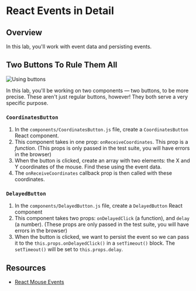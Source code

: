 # React Events in Detail

## Overview


In this lab, you'll work with event data and persisting events.

## Two Buttons To Rule Them All
![Using buttons](https://media.giphy.com/media/HraQGUYyPxDz2/giphy.gif)

In this lab, you'll be working on two components — two buttons, to be more precise. These aren't just regular buttons, however! They both serve a very specific purpose.

### `CoordinatesButton`
1. In the `components/CoordinatesButton.js` file, create a `CoordinatesButton` React component.
2. This component takes in one prop: `onReceiveCoordinates`. This prop is a _function_. (This props is only passed in the test suite, you will have errors in the browser)
3. When the button is clicked, create an array with two elements: the X and Y coordinates of the mouse. Find these using the event data.
4. The `onReceiveCoordinates` callback prop is then called with these coordinates.

### `DelayedButton`
1. In the `components/DelayedButton.js` file, create a `DelayedButton` React component
2. This component takes two props: `onDelayedClick` (a function), and `delay` (a number). (These props are only passed in the test suite, you will have errors in the browser)
3. When the button is clicked, we want to persist the event so we can pass it to the `this.props.onDelayedClick()` in a `setTimeout()` block. The `setTimeout()` will be set to `this.props.delay`.


## Resources

- [React Mouse Events](https://facebook.github.io/react/docs/events.html#mouse-events)
